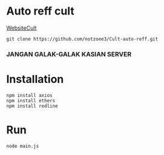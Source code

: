 # Auto reff cult

[WebsiteCult](http://cult.world?r=u386fz4uqwlq)


```
git clone https://github.com/notzoee3/Cult-auto-reff.git
```
### JANGAN GALAK-GALAK KASIAN SERVER

# Installation 
```
npm install axios
npm install ethers
npm install redline
```
# Run 
```
node main.js
```
